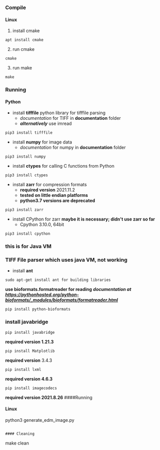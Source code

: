 ### Compile
#### Linux
1. install cmake
```
apt install cmake
```
2. run cmake
```
cmake
```
3. run make
```
make
```

### Running
#### Python
- install **tifffile** python library for tifffile parsing
	- _documentation_ for TIFF in **documentation** folder 
	- ***alternatively*** use imread
```
pip3 install tifffile 
```
- install **numpy** for image data
	- _documentation_ for numpy in **documentation** folder 
```
pip3 install numpy
```
- install **ctypes** for calling C functions from Python
```
pip3 install ctypes
```
- install **zarr** for compression formats
	- **required version** 2021.11.2
	- **tested on little endian platforms**
	- **python3.7 versions are deprecated**
```
pip3 install zarr
```
- install CPython for zarr **maybe it is necessary; didn't use zarr so far**
	- Cpython 3.10.0, 64bit
```
pip3 install cpython
```

### this is for Java VM 
### TIFF File parser which uses java VM, **not working**
- install **ant**
```
sudo apt-get install ant for building libraries
```
**use bioformats.formatreader for reading**
***documentation at https://pythonhosted.org/python-bioformats/_modules/bioformats/formatreader.html***

```
pip install python-bioformats
```
### install javabridge
```
pip install javabridge
```
**required version 1.21.3**

```
pip install Matplotlib 
```
**required version** 3.4.3

```
pip install lxml
```
**required version 4.6.3**

```
pip install imagecodecs
```
**required version 2021.8.26**
####Running
#### Linux
python3 generate_edm_image.py
```

#### Cleaning
```
make clean
```

